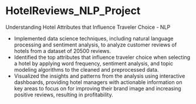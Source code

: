 # HotelReviews_NLP_Project
Understanding Hotel Attributes that Influence Traveler Choice - NLP
* Implemented data science techniques, including natural language processing and sentiment analysis, to analyze customer reviews of hotels from a dataset of 20500 reviews.
* Identified the top attributes that influence traveler choice when selecting a hotel by applying word frequency, sentiment analysis, and topic modeling algorithms to the cleaned and preprocessed data.
* Visualized the insights and patterns from the analysis using interactive dashboards, providing hotel managers with actionable information on key areas to focus on for improving their brand image and increasing positive reviews, resulting in profitability.
